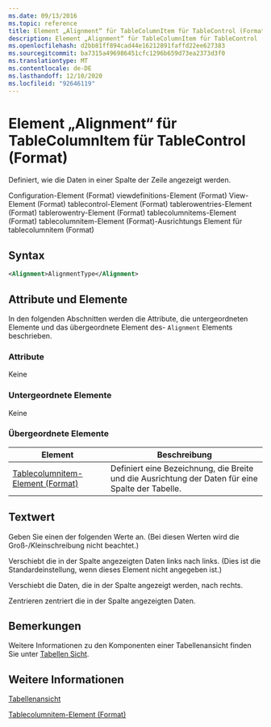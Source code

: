 ```yaml
---
ms.date: 09/13/2016
ms.topic: reference
title: Element „Alignment“ für TableColumnItem für TableControl (Format)
description: Element „Alignment“ für TableColumnItem für TableControl (Format)
ms.openlocfilehash: d2bb81ff894cad44e16212891faffd22ee627383
ms.sourcegitcommit: ba7315a496986451cfc1296b659d73ea2373d3f0
ms.translationtype: MT
ms.contentlocale: de-DE
ms.lasthandoff: 12/10/2020
ms.locfileid: "92646119"
---
```

# <a name="alignment-element-for-tablecolumnitem-for-tablecontrol-format"></a>Element „Alignment“ für TableColumnItem für TableControl (Format)

Definiert, wie die Daten in einer Spalte der Zeile angezeigt werden.

Configuration-Element (Format) viewdefinitions-Element (Format) View-Element (Format) tablecontrol-Element (Format) tablerowentries-Element (Format) tablerowentry-Element (Format) tablecolumnitems-Element (Format) tablecolumnitem-Element (Format)-Ausrichtungs Element für tablecolumnitem (Format)

## <a name="syntax"></a>Syntax

```xml
<Alignment>AlignmentType</Alignment>
```

## <a name="attributes-and-elements"></a>Attribute und Elemente

In den folgenden Abschnitten werden die Attribute, die untergeordneten Elemente und das übergeordnete Element des- `Alignment` Elements beschrieben.

### <a name="attributes"></a>Attribute

Keine

### <a name="child-elements"></a>Untergeordnete Elemente

Keine

### <a name="parent-elements"></a>Übergeordnete Elemente

|Element|Beschreibung|
|-------------|-----------------|
|[Tablecolumnitem-Element (Format)](./tablecolumnitem-element-for-tablecolumnitems-for-tablecontrol-format.md)|Definiert eine Bezeichnung, die Breite und die Ausrichtung der Daten für eine Spalte der Tabelle.|

## <a name="text-value"></a>Textwert

Geben Sie einen der folgenden Werte an. (Bei diesen Werten wird die Groß-/Kleinschreibung nicht beachtet.)

Verschiebt die in der Spalte angezeigten Daten links nach links. (Dies ist die Standardeinstellung, wenn dieses Element nicht angegeben ist.)

Verschiebt die Daten, die in der Spalte angezeigt werden, nach rechts.

Zentrieren zentriert die in der Spalte angezeigten Daten.

## <a name="remarks"></a>Bemerkungen

Weitere Informationen zu den Komponenten einer Tabellenansicht finden Sie unter [Tabellen Sicht](./creating-a-table-view.md).

## <a name="see-also"></a>Weitere Informationen

[Tabellenansicht](./creating-a-table-view.md)

[Tablecolumnitem-Element (Format)](./tablecolumnitem-element-for-tablecolumnitems-for-tablecontrol-format.md)
